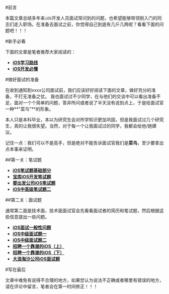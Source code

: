 
#前言

本篇文章总结多年来`iOS`开发人员面试常问到的问题，也希望能够带领刚入门的同志们走入职场。在准备去面试之前，你觉得自己到底有几斤几两呢？看看下面的问题吧！！！

#新手必看

下面的文章是笔者推荐大家阅读的：

* **[iOS学习路线](http://www.henishuo.com/ios-study-route/)**
* **[iOS开发必懂](http://www.henishuo.com/ios-develop-must-know/)**

#做好面试的准备

在收到通知到xxxx公司面试前，我们应该好好阅读下面的文章，做好充分的准备，不打无准备之仗。
我也面试过不少同学，在与他们的交谈中可以看出准备不足，面对一个个简单的问题，答非所问或者说了半天没有说到点上，于是给面试官一种**"菜鸟"**的形象。

本人只是本科毕业，本以为研究生会对所学知识更加巩固，但是我面试过几个研究生，真的让我很失望。当然，对于每一个让我面试过的同学，我都会给他/她建议。

记住一点：我们可以不是高手，但是绝对不能告诉面试官我们是**菜鸟**，至少要拿出点本事来证明。

##第一关：笔试题


* **[iOS笔试题基础部分](http://www.henishuo.com/ios-base-writing-in-test/)**
* **[宝库iOS开发笔试题](http://www.henishuo.com/ios-baoku-interview-questions/)**
* **[要出发公司iOS笔试题](http://www.henishuo.com/ios-needgo-interview/)**
* **[iOS中高级笔试题二](http://www.henishuo.com/ios-middle-hight-interview-two/)**

##第二关：面试题

通常第二面是技术面，技术面面试官会先看看面试者的简历和笔试题，然后根据这些信息提出一些问题。

* **[iOS面试一般性问题](http://www.henishuo.com/ios-interview-common-question/)**
* **[iOS中级面试题一](http://www.henishuo.com/ios-middle-interview-questions-one/)**
* **[iOS中级面试题二](http://www.henishuo.com/ios-interview-middle-two/)**
* **[招聘一个靠谱的iOS（上）](http://www.henishuo.com/interview-part-one/)**
* **[招聘一个靠谱的iOS（下）](http://www.henishuo.com/ios-interview-part-two/)**
* **[大浪淘沙公司iOS面试题](http://www.henishuo.com/ios-dalataosha-interview/)**


#写在最后

文章中难免有说得不合理的地方，如果您认为说法不正确或者哪里有错误的地方，请在评论中留言，笔者会在第一时间修正！！！

